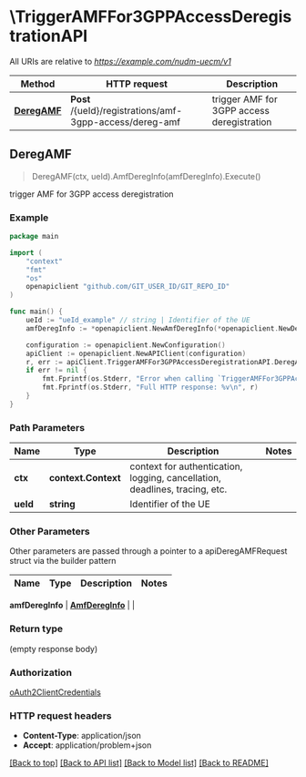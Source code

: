# \TriggerAMFFor3GPPAccessDeregistrationAPI

All URIs are relative to *https://example.com/nudm-uecm/v1*

Method | HTTP request | Description
------------- | ------------- | -------------
[**DeregAMF**](TriggerAMFFor3GPPAccessDeregistrationAPI.md#DeregAMF) | **Post** /{ueId}/registrations/amf-3gpp-access/dereg-amf | trigger AMF for 3GPP access deregistration



## DeregAMF

> DeregAMF(ctx, ueId).AmfDeregInfo(amfDeregInfo).Execute()

trigger AMF for 3GPP access deregistration

### Example

```go
package main

import (
	"context"
	"fmt"
	"os"
	openapiclient "github.com/GIT_USER_ID/GIT_REPO_ID"
)

func main() {
	ueId := "ueId_example" // string | Identifier of the UE
	amfDeregInfo := *openapiclient.NewAmfDeregInfo(*openapiclient.NewDeregistrationReason()) // AmfDeregInfo | 

	configuration := openapiclient.NewConfiguration()
	apiClient := openapiclient.NewAPIClient(configuration)
	r, err := apiClient.TriggerAMFFor3GPPAccessDeregistrationAPI.DeregAMF(context.Background(), ueId).AmfDeregInfo(amfDeregInfo).Execute()
	if err != nil {
		fmt.Fprintf(os.Stderr, "Error when calling `TriggerAMFFor3GPPAccessDeregistrationAPI.DeregAMF``: %v\n", err)
		fmt.Fprintf(os.Stderr, "Full HTTP response: %v\n", r)
	}
}
```

### Path Parameters


Name | Type | Description  | Notes
------------- | ------------- | ------------- | -------------
**ctx** | **context.Context** | context for authentication, logging, cancellation, deadlines, tracing, etc.
**ueId** | **string** | Identifier of the UE | 

### Other Parameters

Other parameters are passed through a pointer to a apiDeregAMFRequest struct via the builder pattern


Name | Type | Description  | Notes
------------- | ------------- | ------------- | -------------

 **amfDeregInfo** | [**AmfDeregInfo**](AmfDeregInfo.md) |  | 

### Return type

 (empty response body)

### Authorization

[oAuth2ClientCredentials](../README.md#oAuth2ClientCredentials)

### HTTP request headers

- **Content-Type**: application/json
- **Accept**: application/problem+json

[[Back to top]](#) [[Back to API list]](../README.md#documentation-for-api-endpoints)
[[Back to Model list]](../README.md#documentation-for-models)
[[Back to README]](../README.md)

